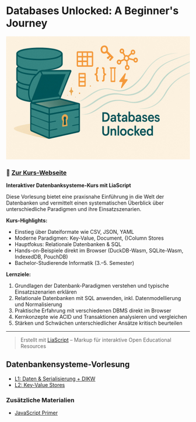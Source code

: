# Databases Unlocked: A Beginner's Journey

![Kurs-Logo](https://raw.githubusercontent.com/andre-dietrich/Datenbankensysteme-Vorlesung/refs/heads/main/assets/img/logo/main.jpg)


### 📖 [Zur Kurs-Webseite](https://andre-dietrich.github.io/Datenbankensysteme-Vorlesung/)

**Interaktiver Datenbanksysteme-Kurs mit LiaScript**

Diese Vorlesung bietet eine praxisnahe Einführung in die Welt der Datenbanken und vermittelt einen systematischen Überblick über unterschiedliche Paradigmen und ihre Einsatzszenarien.

**Kurs-Highlights:**

- Einstieg über Dateiformate wie CSV, JSON, YAML
- Moderne Paradigmen: Key-Value, Document, ()Column Stores
- Hauptfokus: Relationale Datenbanken & SQL
- Hands-on-Beispiele direkt im Browser (DuckDB-Wasm, SQLite-Wasm, IndexedDB, PouchDB)
- Bachelor-Studierende Informatik (3.–5. Semester)

**Lernziele:**

1. Grundlagen der Datenbank-Paradigmen verstehen und typische Einsatzszenarien erklären
2. Relationale Datenbanken mit SQL anwenden, inkl. Datenmodellierung und Normalisierung
3. Praktische Erfahrung mit verschiedenen DBMS direkt im Browser
4. Kernkonzepte wie ACID und Transaktionen analysieren und vergleichen
5. Stärken und Schwächen unterschiedlicher Ansätze kritisch beurteilen

---

> Erstellt mit [LiaScript](https://liascript.github.io) – Markup für interaktive Open Educational Resources

## Datenbankensysteme-Vorlesung

- [L1: Daten & Serialisierung + DIKW](https://liascript.github.io/course/?https://raw.githubusercontent.com/andre-dietrich/Datenbankensysteme-Vorlesung/refs/heads/main/materials/1-lecture.md)
- [L2: Key-Value Stores](https://liascript.github.io/course/?https://raw.githubusercontent.com/andre-dietrich/Datenbankensysteme-Vorlesung/refs/heads/main/materials/2-lecture.md)


### Zusätzliche Materialien

- [JavaScript Primer](https://liascript.github.io/course/?https://raw.githubusercontent.com/andre-dietrich/Datenbankensysteme-Vorlesung/refs/heads/main/materials/javascript-primer.md)
